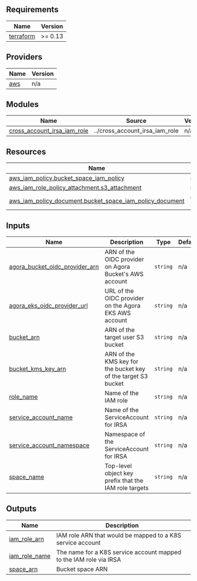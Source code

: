 <!-- BEGIN_TF_DOCS -->
## Requirements

| Name | Version |
|------|---------|
| <a name="requirement_terraform"></a> [terraform](#requirement\_terraform) | >= 0.13 |

## Providers

| Name | Version |
|------|---------|
| <a name="provider_aws"></a> [aws](#provider\_aws) | n/a |

## Modules

| Name | Source | Version |
|------|--------|---------|
| <a name="module_cross_account_irsa_iam_role"></a> [cross\_account\_irsa\_iam\_role](#module\_cross\_account\_irsa\_iam\_role) | ../cross_account_irsa_iam_role | n/a |

## Resources

| Name | Type |
|------|------|
| [aws_iam_policy.bucket_space_iam_policy](https://registry.terraform.io/providers/hashicorp/aws/latest/docs/resources/iam_policy) | resource |
| [aws_iam_role_policy_attachment.s3_attachment](https://registry.terraform.io/providers/hashicorp/aws/latest/docs/resources/iam_role_policy_attachment) | resource |
| [aws_iam_policy_document.bucket_space_iam_policy_document](https://registry.terraform.io/providers/hashicorp/aws/latest/docs/data-sources/iam_policy_document) | data source |

## Inputs

| Name | Description | Type | Default | Required |
|------|-------------|------|---------|:--------:|
| <a name="input_agora_bucket_oidc_provider_arn"></a> [agora\_bucket\_oidc\_provider\_arn](#input\_agora\_bucket\_oidc\_provider\_arn) | ARN of the OIDC provider on Agora Bucket's AWS account | `string` | n/a | yes |
| <a name="input_agora_eks_oidc_provider_url"></a> [agora\_eks\_oidc\_provider\_url](#input\_agora\_eks\_oidc\_provider\_url) | URL of the OIDC provider on the Agora EKS AWS account | `string` | n/a | yes |
| <a name="input_bucket_arn"></a> [bucket\_arn](#input\_bucket\_arn) | ARN of the target user S3 bucket | `string` | n/a | yes |
| <a name="input_bucket_kms_key_arn"></a> [bucket\_kms\_key\_arn](#input\_bucket\_kms\_key\_arn) | ARN of the KMS key for the bucket key of the target S3 bucket | `string` | n/a | yes |
| <a name="input_role_name"></a> [role\_name](#input\_role\_name) | Name of the IAM role | `string` | n/a | yes |
| <a name="input_service_account_name"></a> [service\_account\_name](#input\_service\_account\_name) | Name of the ServiceAccount for IRSA | `string` | n/a | yes |
| <a name="input_service_account_namespace"></a> [service\_account\_namespace](#input\_service\_account\_namespace) | Namespace of the ServiceAccount for IRSA | `string` | n/a | yes |
| <a name="input_space_name"></a> [space\_name](#input\_space\_name) | Top-level object key prefix that the IAM role targets | `string` | n/a | yes |

## Outputs

| Name | Description |
|------|-------------|
| <a name="output_iam_role_arn"></a> [iam\_role\_arn](#output\_iam\_role\_arn) | IAM role ARN that would be mapped to a K8S service account |
| <a name="output_iam_role_name"></a> [iam\_role\_name](#output\_iam\_role\_name) | The name for a K8S service account mapped to the IAM role via IRSA |
| <a name="output_space_arn"></a> [space\_arn](#output\_space\_arn) | Bucket space ARN |
<!-- END_TF_DOCS -->